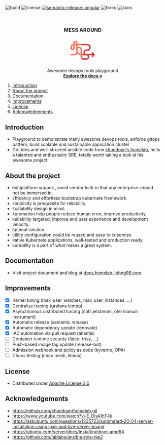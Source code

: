 ![build](https://img.shields.io/github/actions/workflow/status/linhng98/mess-around/build-docs.yaml?branch=master)
![license](https://img.shields.io/github/license/linhng98/mess-around)
[![semantic-release: angular](https://img.shields.io/badge/semantic--release-angular-e10079?logo=semantic-release)](https://github.com/semantic-release/semantic-release)
![forks](https://img.shields.io/github/forks/linhng98/mess-around?style=social)
![stars](https://img.shields.io/github/stars/linhng98/mess-around?style=social)

<!-- PROJECT LOGO -->
<br />
<div align="center">
  <h3 align="center">MESS AROUND</h3>
  <a href="https://github.com/linhng98/mess-around">
  <img src="images/mess.png" alt="Logo" width="80" height="80">
  </a>

  <p align="center">
    Awesome devops tools playground
    <br />
    <a href="https://docs.homelab.linhng98.com"><strong>Explore the docs »</strong></a>
    <br />
  </p>
</div>

1. [Introduction](#introduction)
2. [About the project](#about-the-project)
3. [Documentation](#documentation)
4. [Improvements](#improvements)
5. [License](#license)
6. [Acknowledgements](#acknowledgements)

## Introduction

- Playground to demonstrate many awesome devops tools, enforce gitops pattern, build scalable and sustainable application cluster
- Got idea and well-structed ansible code from [khuedoan's homelab](https://github.com/khuedoan/homelab.git), he is a talented and enthusiastic SRE, totally worth taking a look at his awesome project

## About the project

- `M`ultiplatform support, avoid vendor lock-in that any enterprise should not be immersed in.
- `E`fficency and effortless bootstrap kubernete framework.
- `S`implicity is prequesite for reliability.
- `S`calability design in mind.
- `A`utomation help people reduce human error, improve productivity.
- `R`eliability targeted, improve end user experience and development velocity.
- `O`ptimal solution.
- `U`tility configuration could be reused and easy to cusomize.
- `N`ative Kubernete applications, well-tested and production ready.
- `D`urability is a part of what makes a great system.

## Documentation

- Visit project document and blog at [docs.homelab.linhng98.com](https://docs.homelab.linhng98.com)

## Improvements

- [x] Kernel tuning (max_user_watches, max_user_instances, ...)
- [x] Centralize tracing (grafana tempo)
- [x] Asynchronous distributed tracing (nats jetstream, otel manual instrument)
- [x] Automatic release (semantic release)
- [x] Automatic dependency update (renovate)
- [x] IAC automation via pull request (atlantis)
- [ ] Container runtime security (falco, trivy, ...)
- [ ] Push-based image tag update (release-bot)
- [ ] Admission webhook and policy as code (kyverno, OPA)
- [ ] Chaos testing (chao mesh, litmus)

## License

- Distributed under [Apache License 2.0](https://www.apache.org/licenses/LICENSE-2.0)

## Acknowledgements

- <https://github.com/khuedoan/homelab.git>
- <https://www.youtube.com/watch?v=E_OlsA1hF4k>
- <https://askubuntu.com/questions/1235723/automated-20-04-server-installation-using-pxe-and-live-server-image>
- <https://ubuntu.com/server/docs/install/netboot-amd64>
- <https://github.com/lablabs/ansible-role-rke2>
